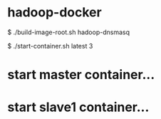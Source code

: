 # hadoop-docker

$ ./build-image-root.sh hadoop-dnsmasq

$ ./start-container.sh latest 3

# start master container...
# start slave1 container...


